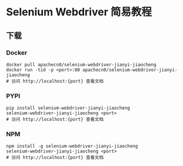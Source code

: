 # Selenium Webdriver 简易教程

## 下载

### Docker

```
docker pull apachecn0/selenium-webdriver-jianyi-jiaocheng
docker run -tid -p <port>:80 apachecn0/selenium-webdriver-jianyi-jiaocheng
# 访问 http://localhost:{port} 查看文档
```

### PYPI

```
pip install selenium-webdriver-jianyi-jiaocheng
selenium-webdriver-jianyi-jiaocheng <port>
# 访问 http://localhost:{port} 查看文档
```

### NPM

```
npm install -g selenium-webdriver-jianyi-jiaocheng
selenium-webdriver-jianyi-jiaocheng <port>
# 访问 http://localhost:{port} 查看文档
```
